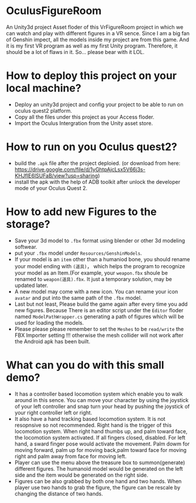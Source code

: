 # OculusFigureRoom
 An Unity3d project Asset floder of this VrFigureRoom project in which we can watch and play with different figures in a VR sence. Since I am a big fan of Genshin impect, all the models inside my project are from this game. And it is my first VR program as well as my first Unity program. Therefore, it should be a lot of flaws in it. So... please bear with it LOL.
# How to deploy this project on your local machine?
-  Deploy an unity3d project and config your project to be able to run on oculus quest2 platform. 
-  Copy all the files under this project as your Access floder.
-  Import the Oculus Intergration from the Unity asset store. 
# How to run on you Oculus quest2?
-  build the `.apk` file after the project deploied. (or download from here: https://drive.google.com/file/d/1yGhtpAjcLsx5V66j3s-KHJfIE6lSUFaB/view?usp=sharing) 
-  install the apk with the help of ADB toolkit after unlock the developer mode of your Oculus Quest 2.
# How to add new Figures to the storage?
- Save your 3d model to `.fbx` format using blender or other 3d modeling softwear.
- put your `.fbx` model under `Resources/GenshinModels`.
- If your model is an `item` other than a humaniod bone, you should rename your model ending with `(道具)`， which helps the program to recognize your model as an Item.(For example, your `weapon.fbx` shoule be renamed to `weapon(道具).fbx`. It just a temporary solution, may be updated later.
- A new model may come with a new icon. You can rename your icon `avatar` and put into the same path of the `.fbx` model.
- Last but not least, Please build the game again after every time you add new figures. Because There is an editor script under the `Editor` floder named `ModelPathWrapper.cs` generating a path of figures which will be used for loading the models.
- Please please please remember to set the `Meshes` to be `read/write` the FBX Importer setting !!! otherwise the mesh collider will not work after the Android apk has been built.
# What can you do with this small demo?
- It has a controller based locomotion system which enable you to walk around in this sence. You can move your character by using the joystick of your left controller and snap turn your head by pushing the joystick of your right controller left or right.
- It also have a hand tracking based locomotion system. It is not resopnsive so not recommended. Right hand is the trigger of this locomotion system. When right hand thumbs up, and palm toward face, the locomotion system activated. If all fingers closed, disabled. For left hand, a sward finger pose would activate the movement. Palm dowm for moving forward, palm up for moving back,palm toward face for moving right and palm away from face for moving left.
- Player can use the menu above the treasure box to summon(generate) different figures. The humanoid model would be generated on the left side and the item would be generated on the right side. 
- Figures can be also grabbed by both one hand and two hands. When player use two hands to grab the figure, the figure can be rescale by changing the distance of two hands.
